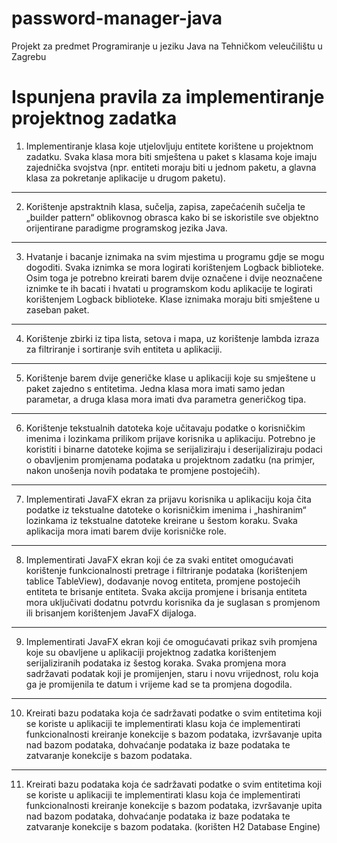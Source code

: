 # password-manager-java
Projekt za predmet Programiranje u jeziku Java na Tehničkom veleučilištu u Zagrebu
# Ispunjena pravila za implementiranje projektnog zadatka
1. Implementiranje klasa koje utjelovljuju entitete korištene u projektnom zadatku.
Svaka klasa mora biti smještena u paket s klasama koje imaju zajednička
svojstva (npr. entiteti moraju biti u jednom paketu, a glavna klasa za pokretanje
aplikacije u drugom paketu).
---
2. Korištenje apstraktnih klasa, sučelja, zapisa, zapečaćenih sučelja te „builder
pattern“ oblikovnog obrasca kako bi se iskoristile sve objektno orijentirane
paradigme programskog jezika Java.
---
3. Hvatanje i bacanje iznimaka na svim mjestima u programu gdje se mogu
dogoditi. Svaka iznimka se mora logirati korištenjem Logback biblioteke. Osim
toga je potrebno kreirati barem dvije označene i dvije neoznačene iznimke te
ih bacati i hvatati u programskom kodu aplikacije te logirati korištenjem Logback
biblioteke. Klase iznimaka moraju biti smještene u zaseban paket.
---
4. Korištenje zbirki iz tipa lista, setova i mapa, uz korištenje lambda izraza za
filtriranje i sortiranje svih entiteta u aplikaciji.
---
5. Korištenje barem dvije generičke klase u aplikaciji koje su smještene u paket
zajedno s entitetima. Jedna klasa mora imati samo jedan parametar, a druga
klasa mora imati dva parametra generičkog tipa.
---
6. Korištenje tekstualnih datoteka koje učitavaju podatke o korisničkim imenima i
lozinkama prilikom prijave korisnika u aplikaciju. Potrebno je koristiti i binarne
datoteke kojima se serijaliziraju i deserijaliziraju podaci o obavljenim
promjenama podataka u projektnom zadatku (na primjer, nakon unošenja novih
podataka te promjene postojećih).
---
7. Implementirati JavaFX ekran za prijavu korisnika u aplikaciju koja čita podatke
iz tekstualne datoteke o korisničkim imenima i „hashiranim“ lozinkama iz
tekstualne datoteke kreirane u šestom koraku. Svaka aplikacija mora imati
barem dvije korisničke role.
---
8. Implementirati JavaFX ekran koji će za svaki entitet omogućavati korištenje
funkcionalnosti pretrage i filtriranje podataka (korištenjem tablice TableView),
dodavanje novog entiteta, promjene postojećih entiteta te brisanje entiteta.
Svaka akcija promjene i brisanja entiteta mora uključivati dodatnu potvrdu
korisnika da je suglasan s promjenom ili brisanjem korištenjem JavaFX
dijaloga.
---
9. Implementirati JavaFX ekran koji će omogućavati prikaz svih promjena koje su
obavljene u aplikaciji projektnog zadatka korištenjem serijaliziranih podataka iz
šestog koraka. Svaka promjena mora sadržavati podatak koji je promijenjen,
staru i novu vrijednost, rolu koja ga je promijenila te datum i vrijeme kad se ta
promjena dogodila.
---
10. Kreirati bazu podataka koja će sadržavati podatke o svim entitetima koji se
koriste u aplikaciji te implementirati klasu koja će implementirati funkcionalnosti
kreiranje konekcije s bazom podataka, izvršavanje upita nad bazom podataka,
dohvaćanje podataka iz baze podataka te zatvaranje konekcije s bazom
podataka.
---
11.  Kreirati bazu podataka koja će sadržavati podatke o svim entitetima koji se
koriste u aplikaciji te implementirati klasu koja će implementirati funkcionalnosti
kreiranje konekcije s bazom podataka, izvršavanje upita nad bazom podataka,
dohvaćanje podataka iz baze podataka te zatvaranje konekcije s bazom
podataka. (korišten H2 Database Engine)

